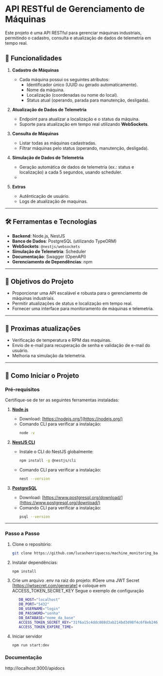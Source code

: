 # API RESTful de Gerenciamento de Máquinas

Este projeto é uma API RESTful para gerenciar máquinas industriais, permitindo o cadastro, consulta e atualização de dados de telemetria em tempo real. 

## 🚀 Funcionalidades

1. **Cadastro de Máquinas**  
   - Cada máquina possui os seguintes atributos:
     - Identificador único (UUID ou gerado automaticamente).
     - Nome da máquina.
     - Localização (coordenadas ou nome do local).
     - Status atual (operando, parada para manutenção, desligada).

2. **Atualização de Dados de Telemetria**  
   - Endpoint para atualizar a localização e o status da máquina.
   - Suporte para atualização em tempo real utilizando **WebSockets**.

3. **Consulta de Máquinas**  
   - Listar todas as máquinas cadastradas.
   - Filtrar máquinas pelo status (operando, manutenção, desligada).

4. **Simulação de Dados de Telemetria**  
   - Geração automática de dados de telemetria (ex.: status e localização) a cada 5 segundos, usando scheduler.
   - 
5. **Extras**  
   - Autênticação de usuário.
   - Logs de atualização de maquinas.
---

## 🛠 Ferramentas e Tecnologias

- **Backend**: Node.js, NestJS
- **Banco de Dados**: PostgreSQL (utilizando TypeORM)
- **WebSockets**: `@nestjs/websockets`
- **Simulação de Telemetria**: Scheduler 
- **Documentação**: Swagger (OpenAPI)
- **Gerenciamento de Dependências**: npm

---

## 🎯 Objetivos do Projeto

- Proporcionar uma API escalável e robusta para o gerenciamento de máquinas industriais.
- Permitir atualizações de status e localização em tempo real.
- Fornecer uma interface para monitoramento de máquinas e telemetria.

---

## 🎯 Proximas atualizações

- Verificação de temperatura e RPM das maquinas.
- Envio de e-mail para recuperação de senha e validação de e-mail do usuário.
- Melhoria na simulação da telemetria.

---

## 🚀 Como Iniciar o Projeto

### Pré-requisitos

Certifique-se de ter as seguintes ferramentas instaladas:

1. **[Node.js](https://nodejs.org/)**
   - Download: [https://nodejs.org/](https://nodejs.org/)
   - Comando CLI para verificar a instalação:
     ```bash
     node -v
     ```

2. **[NestJS CLI](https://docs.nestjs.com/cli/overview)**
   - Instale o CLI do NestJS globalmente:
     ```bash
     npm install -g @nestjs/cli
     ```
   - Comando CLI para verificar a instalação:
     ```bash
     nest --version
     ```

3. **[PostgreSQL](https://www.postgresql.org/)**
   - Download: [https://www.postgresql.org/download/](https://www.postgresql.org/download/)
   - Comando CLI para verificar a instalação:
     ```bash
     psql --version
     ```

---

### Passo a Passo

1. Clone o repositório:

   ```bash
   git clone https://github.com/lucashenriquecss/machine_monitoring_backend.git
   
2. Instalar dependências:

   ```bash
   npm install

3. Crie um arquivo .env na raiz do projeto:
   #Gere uma JWT Secret [https://jwtsecret.com/generate] e coloque em ACCESS_TOKEN_SECRET_KEY
   Segue o exemplo de configuração
   ```bash
      DB_HOST="localhost"
      DB_PORT="5432"
      DB_USERNAME="login"
      DB_PASSWORD="senha"
      DB_DATABASE="nome_da_base"
      ACCESS_TOKEN_SECRET_KEY="31f6a15c4ddc088d3ab214bd3d98f4c6f8eb246d835d2fe573f17135a130bfad"
      ACCESS_TOKEN_EXPIRE_TIME=

4. Iniciar servidor
   ```bash
   npm run start:dev

### Documentação
http://localhost:3000/apidocs


